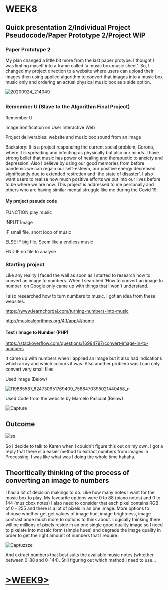 # WEEK8

## Quick presentation 2/Individual Project Pseudocode/Paper Prototype 2/Project WIP

### Paper Prototype 2

My plan changed a little bit more from the last paper protype. I thought I was limting myself into a frame called 'a music box music sheet'. So, I changed my project direction to a website where users can upload their images then using applied algorithm to convert that images into a music box music only and ordering an actual physical music box as a side option.


![20200924_214049](https://user-images.githubusercontent.com/68723268/94145600-24048380-feb6-11ea-9862-d4866fa12864.gif)

##

### Remember U (Slave to the Algorithm Final Project)

Remember U

Image Sonification on User Interactive Web

Project deliverables: website and music box sound from an image

Backstory:
It is a project responding the current social problem, Corona, where it is spreading and infecting us physically but also our minds. I have strong belief that music has power of healing and therapuetic to anxiety and depression. Also I believe by using our good memories from before pandemic we can regain our self-esteem, our positive energy decreased significantly due to extended restrction and 'the state of disaster'.
I also want users to realise how much positive efforts we put into our lives before to be where we are now.
This project is addressed to me personally and others who are having similar mental struggle like me during the Covid 19.

#### My project pseudo code

FUNCTION  play music

INPUT Image

IF small file,
short loop of music

ELSE IF big file,
Seem like a endless music

END IF no file to analyse

### Starting project

Like any reality I faced the wall as soon as I started to research how to convert an image to numbers. When I searched 'How to convert an image to number' on Google only came up with things that I won't understand.

I also researched how to turn numbers to music. I got an idea from these websites.

https://www.learnchordal.com/turning-numbers-into-music

http://musicalgorithms.org/4.1/app/#/home

#### Test /  Image to Number (PHP)

https://stackoverflow.com/questions/16994797/convert-image-in-to-numbers


It came up with numbers when I applied an image but it also had indications which array and which colours it was. Also another problem was I can only convert very small files.

Used image (Below)

![119885587_624730951769409_7588470395021440458_n](https://user-images.githubusercontent.com/68723268/94150168-28cc3600-febc-11ea-9052-0ba92aa87f43.jpg)


Used Code from the website by Marcelo Pascual (Below)

![Capture](https://user-images.githubusercontent.com/68723268/94150681-ccb5e180-febc-11ea-94b5-6ad3a408fd6c.JPG)

## Outcome

![ss](https://user-images.githubusercontent.com/68723268/94150888-0dadf600-febd-11ea-8815-01fd95189c34.JPG)

So I decide to talk to Karen when I couldn't figure this out on my own. I got a reply that there is a easier method to extract numbers from images in Processing. I was like what was I doing the whole time hahaha.

## Theoritically thinking of the process of converting an image to numbers

I had a lot of decision makings to do. Like how many notes I want for the music box to play. My favourite options were 0 to 88 (piano notes) and 0 to 144 (musicbox notes)
I also need to consider that each pixel contains RGB of 0 - 255 and there is a lot of pixels in an one image.
More options to choose whether get get values of image hue, image brightness, image contrast ande much more to options to think about.
Logically thinking there will be millions of pixels reside in an one single good quality image so I need to pixelate into mosaic form (simple hues) and degrade the image quality in order to get the right amount of numbers that I require.


![Captuzzze](https://user-images.githubusercontent.com/68723268/94152072-83ff2800-febe-11ea-8bb7-5fcd3db4b06e.JPG)


And extract numbers that best suits the available music notes (whtether between 0-88 and 0-144). Still figuring out which method I need to use...

# [>WEEK9>](https://github.com/yerim-kim/slave2algorithm/tree/master/MILESTONE%20(week9))
